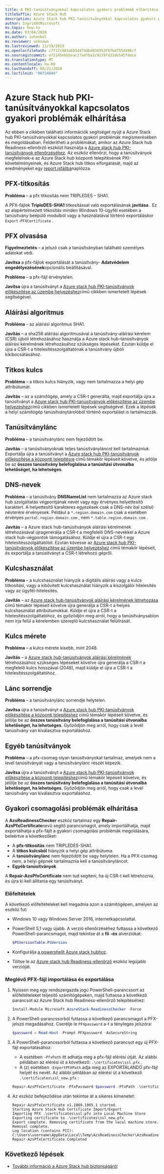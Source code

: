 ```yaml
---
title: A PKI-tanúsítványokkal kapcsolatos gyakori problémák elhárítása
titleSuffix: Azure Stack Hub
description: Azure Stack hub PKI-tanúsítványokkal kapcsolatos gyakori problémák elhárítása az Azure Stack hub Readiness-ellenőrző használatával.
author: IngridAtMicrosoft
ms.topic: how-to
ms.date: 03/04/2020
ms.author: inhenkel
ms.reviewer: unknown
ms.lastreviewed: 11/19/2019
ms.openlocfilehash: c7f17c603a6b54474db4036953f0fbd755d496cf
ms.sourcegitcommit: e72145ebb5eac17a47ba1c9119fd31de545fdace
ms.translationtype: MT
ms.contentlocale: hu-HU
ms.lasthandoff: 08/21/2020
ms.locfileid: "88724846"
---
```

# <a name="fix-common-issues-with-azure-stack-hub-pki-certificates"></a>Azure Stack hub PKI-tanúsítványokkal kapcsolatos gyakori problémák elhárítása

Az ebben a cikkben található információk segítséget nyújt a Azure Stack hub PKI-tanúsítványokkal kapcsolatos gyakori problémák megismerésében és megoldásában. Felderítheti a problémákat, amikor az Azure Stack hub Readiness-ellenőrző eszközt használja a [Azure stack hub PKI-tanúsítványok ellenőrzéséhez](azure-stack-validate-pki-certs.md). Az eszköz ellenőrzi, hogy a tanúsítványok megfelelnek-e az Azure Stack hub központi telepítésének PKI-követelményeinek, és Azure Stack hub titkos elforgatását, majd az eredményeket egy [report.jsfájlba](azure-stack-validation-report.md)naplózza.  

## <a name="pfx-encryption"></a>PFX-titkosítás

**Probléma** – a pfx titkosítás nem TRIPLEDES – SHA1.

A PFX-fájlok **TripleDES-SHA1** titkosítással való exportálásának **javítása** . Ez az alapértelmezett titkosítás minden Windows 10-ügyfél esetében a tanúsítvány beépülő modulból vagy a használatával történő exportáláskor `Export-PFXCertificate` .

## <a name="read-pfx"></a>PFX olvasása

**Figyelmeztetés** – a jelszó csak a tanúsítványban található személyes adatokat védi.  

**Javítsa** a pfx-fájlok exportálását a tanúsítvány- **Adatvédelem engedélyezésének**opcionális beállításával.  

**Probléma** – a pfx-fájl érvénytelen.  

**Javítsa** újra a tanúsítványt a [Azure stack hub PKI-tanúsítványok előkészítése az üzembe helyezéshez](azure-stack-prepare-pki-certs.md)című cikkben ismertetett lépések segítségével.

## <a name="signature-algorithm"></a>Aláírási algoritmus

**Probléma** – az aláírási algoritmus SHA1.

**Javítás** – a sha256 aláírási algoritmusával a tanúsítvány-aláírási kérelem (CSR) újbóli létrehozásához használja a Azure stack hub-tanúsítványok aláírási kérelmének létrehozásához szükséges lépéseket. Ezután küldje el újra a CSR-t a hitelesítésszolgáltatónak a tanúsítvány újbóli kikibocsátásához.

## <a name="private-key"></a>Titkos kulcs

**Probléma** – a titkos kulcs hiányzik, vagy nem tartalmazza a helyi gép attribútumát.  

**Javítás** – az a számítógép, amely a CSR-t generálta, majd exportálja újra a tanúsítványt a [Azure stack hub PKI-tanúsítványok előkészítése az üzembe helyezéshez](azure-stack-prepare-pki-certs.md#prepare-certificates-azure-stack-readiness-checker)című cikkben ismertetett lépések segítségével. Ezek a lépések a helyi számítógép tanúsítványtárolóból történő exportálást is tartalmazzák.

## <a name="certificate-chain"></a>Tanúsítványlánc

**Probléma** – a tanúsítványlánc nem fejeződött be.  

**Javítás** – a tanúsítványoknak teljes tanúsítványláncot kell tartalmazniuk. Exportálja újra a tanúsítványt a [Azure stack hub PKI-tanúsítványok előkészítése a központi telepítésre](azure-stack-prepare-pki-certs.md#prepare-certificates-azure-stack-readiness-checker) című témakör lépéseit követve, és jelölje be az **összes tanúsítvány belefoglalása a tanúsítási útvonalba lehetőséget, ha lehetséges**.

## <a name="dns-names"></a>DNS-nevek

**Probléma** – a tanúsítvány **DNSNameList** nem tartalmazza az Azure stack hub szolgáltatás végpontjának nevét vagy egy érvényes helyettesítő karaktert. A helyettesítő karakteres egyezések csak a DNS-név bal szélső névterére érvényesek. Például a `*.region.domain.com` csak a esetében érvényes `portal.region.domain.com` , nem `*.table.region.domain.com` .

**Javítás** – a Azure stack hub-tanúsítványok aláírási kérelmének létrehozásával újragenerálja a CSR-t a megfelelő DNS-nevekkel a Azure stack hub-végpontok támogatásához. Küldje el újra a CSR-t egy hitelesítésszolgáltatótól. Ezután kövesse az [Azure stack hub PKI-tanúsítványok előkészítése az üzembe helyezéshez](azure-stack-prepare-pki-certs.md#prepare-certificates-azure-stack-readiness-checker) című témakör lépéseit, és exportálja a tanúsítványt a CSR-t létrehozó gépről.  

## <a name="key-usage"></a>Kulcshasználat

**Probléma** – a kulcshasználat hiányzik a digitális aláírás vagy a kulcs titkosítási, vagy a kibővített kulcshasználat hiányzik a kiszolgálói hitelesítés vagy az ügyfél-hitelesítés.  

**Javítás** – az [Azure stack hub-tanúsítványok aláírási kérelmének létrehozása](azure-stack-get-pki-certs.md) című témakör lépéseit követve újra generálja a CSR-t a helyes kulcshasználat attribútumokkal. Küldje el újra a CSR-t a hitelesítésszolgáltatóhoz, és győződjön meg arról, hogy a tanúsítványsablon nem írja felül a kérelemben szereplő kulcshasználat felülírását.

## <a name="key-size"></a>Kulcs mérete

**Probléma** – a kulcs mérete kisebb, mint 2048.

**Javítás** – a [Azure stack hub-tanúsítványok aláírási kérelmének](azure-stack-get-pki-certs.md) létrehozásához szükséges lépéseket követve újra generálja a CSR-t a megfelelő kulcs hosszával (2048), majd küldje el újra a CSR-t a hitelesítésszolgáltatóhoz.

## <a name="chain-order"></a>Lánc sorrendje

**Probléma** – a tanúsítványlánc sorrendje helytelen.  

**Javítsa** újra a tanúsítványt a [Azure stack hub PKI-tanúsítványok előkészítése a központi telepítéshez](azure-stack-prepare-pki-certs.md#prepare-certificates-azure-stack-readiness-checker) című témakör lépéseit követve, és jelölje be az **összes tanúsítvány belefoglalása a tanúsítási útvonalba lehetőséget, ha lehetséges**. Győződjön meg arról, hogy csak a levél tanúsítvány van kiválasztva exportáláshoz.

## <a name="other-certificates"></a>Egyéb tanúsítványok

**Probléma** – a pfx-csomag olyan tanúsítványokat tartalmaz, amelyek nem a levél tanúsítványát vagy a tanúsítványlánc részét képezik.  

**Javítsa** újra a tanúsítványt a [Azure stack hub PKI-tanúsítványok előkészítése a központi telepítéshez](azure-stack-prepare-pki-certs.md#prepare-certificates-azure-stack-readiness-checker)című témakör lépéseit követve, és jelölje be az **összes tanúsítvány belefoglalása a tanúsítási útvonalba lehetőséget, ha lehetséges**. Győződjön meg arról, hogy csak a levél tanúsítvány van kiválasztva exportáláshoz.

## <a name="fix-common-packaging-issues"></a>Gyakori csomagolási problémák elhárítása

A **AzsReadinessChecker** eszköz tartalmaz egy **Repair-AzsPfxCertificate**nevű segítő parancsmagot, amely importálhatja, majd exportálhatja a pfx-fájlt a gyakori csomagolási problémák megoldására, beleértve a következőket:

- A **pfx-titkosítás** nem TRIPLEDES-SHA1.
- A **titkos kulcsból** hiányzik a helyi gép attribútuma.
- A **tanúsítványlánc** nem fejeződött be vagy helytelen. Ha a PFX-csomag nem, a helyi gépnek tartalmaznia kell a tanúsítványláncot.
- **Egyéb tanúsítványok**

A **Repair-AzsPfxCertificate** nem tud segíteni, ha új CSR-t kell létrehoznia, és újra ki kell állítania egy tanúsítványt.

### <a name="prerequisites"></a>Előfeltételek

A következő előfeltételeket kell megadnia azon a számítógépen, amelyen az eszköz fut:

- Windows 10 vagy Windows Server 2016, internetkapcsolattal.
- PowerShell 5,1 vagy újabb. A verzió ellenőrzéséhez futtassa a következő PowerShell-parancsmagot, majd tekintse át a **fő** **-és** alverziókat:

   ```powershell
   $PSVersionTable.PSVersion
   ```

- Konfigurálja [a powershellt Azure stack hubhoz](azure-stack-powershell-install.md).
- Töltse le az [Azure stack hub Readiness-ellenőrző](https://aka.ms/AzsReadinessChecker) eszköz legújabb verzióját.

### <a name="import-and-export-an-existing-pfx-file"></a>Meglévő PFX-fájl importálása és exportálása

1. Nyisson meg egy rendszergazda jogú PowerShell-parancssort az előfeltételeket teljesítő számítógépeken, majd futtassa a következő parancsot az Azure Stack hub Readiness-ellenőrző telepítéséhez:

   ```powershell
   Install-Module Microsoft.AzureStack.ReadinessChecker -Force
   ```

2. A PowerShell-parancssorból futtassa a következő parancsmagot a PFX-jelszó megadásához. Cserélje le `PFXpassword` a-t a tényleges jelszóra:

   ```powershell
   $password = Read-Host -Prompt PFXpassword -AsSecureString
   ```

3. A PowerShell-parancssorból futtassa a következő parancsot egy új PFX-fájl exportálásához:

   - A esetében `-PfxPath` itt adhatja meg a pfx-fájl elérési útját. Az alábbi példában az elérési út a következő: `.\certificates\ssl.pfx` .
   - A (z) esetében `-ExportPFXPath` adja meg az EXPORTÁLANDÓ pfx-fájl helyét és nevét. Az alábbi példában az elérési út a következő `.\certificates\ssl_new.pfx` :

   ```powershell
   Repair-AzsPfxCertificate -PfxPassword $password -PfxPath .\certificates\ssl.pfx -ExportPFXPath .\certificates\ssl_new.pfx
   ```  

4. Az eszköz befejeződése után tekintse át a sikeres kimenetet:

   ```shell
   Repair-AzsPfxCertificate v1.1809.1005.1 started.
   Starting Azure Stack Hub Certificate Import/Export
   Importing PFX .\certificates\ssl.pfx into Local Machine Store
   Exporting certificate to .\certificates\ssl_new.pfx
   Export complete. Removing certificate from the local machine store.
   Removal complete.
   Log location (contains PII): C:\Users\username\AppData\Local\Temp\AzsReadinessChecker\AzsReadinessChecker.log
   Repair-AzsPfxCertificate Completed
   ```

## <a name="next-steps"></a>Következő lépések

- [További információ a Azure Stack hub biztonságáról](azure-stack-rotate-secrets.md)
